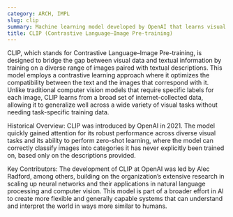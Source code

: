 ```yaml
---
category: ARCH, IMPL
slug: clip
summary: Machine learning model developed by OpenAI that learns visual concepts from natural language descriptions, enabling it to understand images in a manner aligned with textual descriptions.
title: CLIP (Contrastive Language–Image Pre-training)
---
```


CLIP, which stands for Contrastive Language–Image Pre-training, is designed to bridge the gap between visual data and textual information by training on a diverse range of images paired with textual descriptions. This model employs a contrastive learning approach where it optimizes the compatibility between the text and the images that correspond with it. Unlike traditional computer vision models that require specific labels for each image, CLIP learns from a broad set of internet-collected data, allowing it to generalize well across a wide variety of visual tasks without needing task-specific training data.

Historical Overview:
CLIP was introduced by OpenAI in 2021. The model quickly gained attention for its robust performance across diverse visual tasks and its ability to perform zero-shot learning, where the model can correctly classify images into categories it has never explicitly been trained on, based only on the descriptions provided.

Key Contributors:
The development of CLIP at OpenAI was led by Alec Radford, among others, building on the organization’s extensive research in scaling up neural networks and their applications in natural language processing and computer vision. This model is part of a broader effort in AI to create more flexible and generally capable systems that can understand and interpret the world in ways more similar to humans.